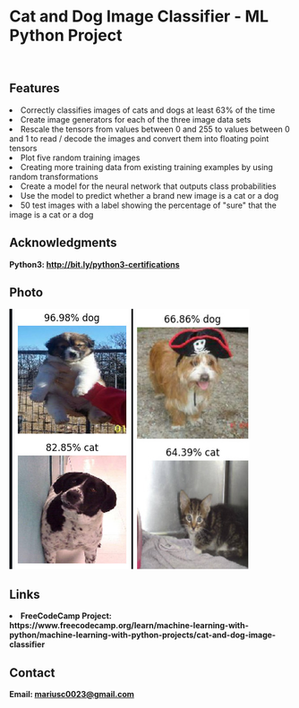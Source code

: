 <h1> Cat and Dog Image Classifier - ML Python Project</h1>
<br>
<h2>Features</h2>
<li>Correctly classifies images of cats and dogs at least 63% of the time</li>
<li>Create image generators for each of the three image data sets</li>
<li>Rescale the tensors from values between 0 and 255 to values between 0 and 1 to read / decode the images and convert them into floating point tensors</li>
<li>Plot five random training images</li>
<li>Creating more training data from existing training examples by using random transformations</li>
<li>Create a model for the neural network that outputs class probabilities</li>
<li>Use the model to predict whether a brand new image is a cat or a dog</li>
<li>50 test images with a label showing the percentage of "sure" that the image is a cat or a dog</li>
<h2>Acknowledgments</h2>

<b> Python3: http://bit.ly/python3-certifications <b>
<br>


<h2>Photo</h2>
<img src="image.jpg">
<br>

<h2>Links</h2>
<li>FreeCodeCamp Project: https://www.freecodecamp.org/learn/machine-learning-with-python/machine-learning-with-python-projects/cat-and-dog-image-classifier</li>
<h2>Contact</h2>

<b> Email: mariusc0023@gmail.com </b>

